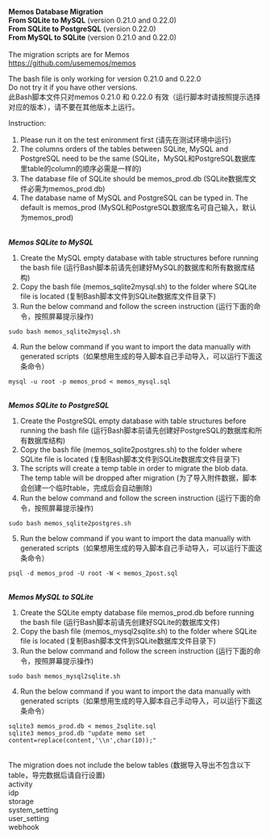 **Memos Database Migration**\
**From SQLite to MySQL** (version 0.21.0 and 0.22.0)\
**From SQLite to PostgreSQL** (version 0.22.0)\
**From MySQL to SQLite** (version 0.21.0 and 0.22.0)\
\
The migration scripts are for Memos\
https://github.com/usememos/memos

The bash file is only working for version 0.21.0 and 0.22.0\
Do not try it if you have other versions.\
此Bash脚本文件只对memos 0.21.0 和 0.22.0 有效（运行脚本时请按照提示选择对应的版本），请不要在其他版本上运行。

Instruction:
1. Please run it on the test enironment first (请先在测试环境中运行)
2. The columns orders of the tables between SQLite, MySQL and PostgreSQL need to be the same (SQLite，MySQL和PostgreSQL数据库里table的column的顺序必需是一样的)
3. The database file of SQLite should be memos_prod.db (SQLite数据库文件必需为memos_prod.db)
4. The database name of MySQL and PostgreSQL can be typed in. The default is memos_prod (MySQL和PostgreSQL数据库名可自己输入，默认为memos_prod)

\
***Memos SQLite to MySQL***
1. Create the MySQL empty database with table structures before running the bash file (运行Bash脚本前请先创建好MySQL的数据库和所有数据库结构)
2. Copy the bash file (memos_sqlite2mysql.sh) to the folder where SQLite file is located (复制Bash脚本文件到SQLite数据库文件目录下)
3. Run the below command and follow the screen instruction (运行下面的命令，按照屏幕提示操作)
```
sudo bash memos_sqlite2mysql.sh
```
4. Run the below command if you want to import the data manually with generated scripts（如果想用生成的导入脚本自己手动导入，可以运行下面这条命令）
```
mysql -u root -p memos_prod < memos_mysql.sql
```
\
***Memos SQLite to PostgreSQL***
1. Create the PostgreSQL empty database with table structures before running the bash file (运行Bash脚本前请先创建好PostgreSQL的数据库和所有数据库结构)
2. Copy the bash file (memos_sqlite2postgres.sh) to the folder where SQLite file is located (复制Bash脚本文件到SQLite数据库文件目录下)
3. The scripts will create a temp table in order to migrate the blob data. The temp table will be dropped after migration (为了导入附件数据，脚本会创建一个临时table，完成后会自动删除)
4. Run the below command and follow the screen instruction (运行下面的命令，按照屏幕提示操作)
```
sudo bash memos_sqlite2postgres.sh
```
5. Run the below command if you want to import the data manually with generated scripts（如果想用生成的导入脚本自己手动导入，可以运行下面这条命令）
```
psql -d memos_prod -U root -W < memos_2post.sql
```
\
***Memos MySQL to SQLite***
1. Create the SQLite empty database file memos_prod.db before running the bash file (运行Bash脚本前请先创建好SQLite的数据库文件)
2. Copy the bash file (memos_mysql2sqlite.sh) to the folder where SQLite file is located (复制Bash脚本文件到SQLite数据库文件目录下)
3. Run the below command and follow the screen instruction (运行下面的命令，按照屏幕提示操作)
```
sudo bash memos_mysql2sqlite.sh
```
4. Run the below command if you want to import the data manually with generated scripts（如果想用生成的导入脚本自己手动导入，可以运行下面这条命令）
```
sqlite3 memos_prod.db < memos_2sqlite.sql
sqlite3 memos_prod.db "update memo set content=replace(content,'\\n',char(10));"
```

\
The migration does not include the below tables (数据导入导出不包含以下table，导完数据后请自行设置)\
activity\
idp\
storage\
system_setting\
user_setting\
webhook



